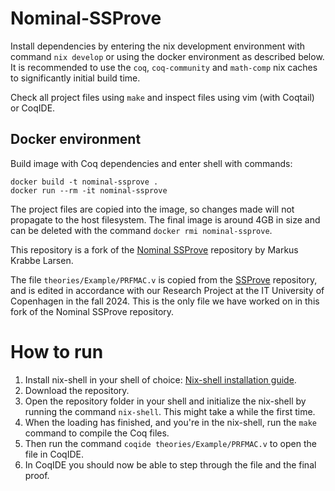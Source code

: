 # Nominal-SSProve

Install dependencies by entering the nix development environment with command `nix develop` or using the docker environment as described below.
It is recommended to use the `coq`, `coq-community` and `math-comp` nix caches to significantly initial build time.

Check all project files using `make` and inspect files using vim (with Coqtail) or CoqIDE.

## Docker environment

Build image with Coq dependencies and enter shell with commands:

```
docker build -t nominal-ssprove .
docker run --rm -it nominal-ssprove
```

The project files are copied into the image, so changes made will not propagate to the host filesystem.
The final image is around 4GB in size and can be deleted with the command `docker rmi nominal-ssprove`.


This repository is a fork of the [Nominal SSProve](https://github.com/MarkusKL/nominal-ssprove/tree/master) repository by Markus Krabbe Larsen.

The file `theories/Example/PRFMAC.v` is copied from the [SSProve](https://github.com/SSProve/ssprove/blob/main/theories/Crypt/examples/PRFMAC.v) repository, and is edited in accordance with our Research Project at the IT University of Copenhagen in the fall 2024. This is the only file we have worked on in this fork of the Nominal SSProve repository.

# How to run

1. Install nix-shell in your shell of choice: [Nix-shell installation guide](https://nixos.org/download/#nix-install-linux).
2. Download the repository.
3. Open the repository folder in your shell and initialize the nix-shell by running the command `nix-shell`. This might take a while the first time.
4. When the loading has finished, and you're in the nix-shell, run the `make` command to compile the Coq files.
5. Then run the command `coqide theories/Example/PRFMAC.v` to open the file in CoqIDE.
6. In CoqIDE you should now be able to step through the file and the final proof.
